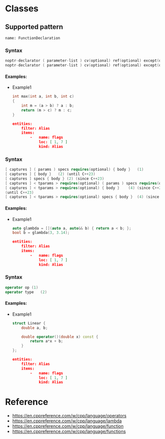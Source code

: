 # Classes

## Supported pattern
```
name: FunctionDeclaration
```
### Syntax
``` cpp
noptr-declarator ( parameter-list ) cv(optional) ref(optional) except(optional) attr(optional)	(1)	
noptr-declarator ( parameter-list ) cv(optional) ref(optional) except(optional) attr(optional) -> trailing	(2)	(since C++11)
```


#### Examples: 

- Example1
    ``` cpp
    int max(int a, int b, int c)
    {
        int m = (a > b) ? a : b;
        return (m > c) ? m : c;
    }
    ```

    ``` json
    entities:
        filter: Alias
        items:
            -   name: flags
                loc: [ 1, 7 ]
                kind: Alias
    ```


### Syntax
``` cpp
[ captures ] ( params ) specs requires(optional) { body }	(1)	
[ captures ] { body }	(2)	(until C++23)
[ captures ] specs { body }	(2)	(since C++23)
[ captures ] < tparams > requires(optional) ( params ) specs requires(optional) { body }	(3)	(since C++20)
[ captures ] < tparams > requires(optional) { body }	(4)	(since C++20)
(until C++23)
[ captures ] < tparams > requires(optional) specs { body }	(4)	(since C++23)
```


#### Examples: 

- Example1
    ``` cpp
    auto glambda = [](auto a, auto&& b) { return a < b; };
    bool b = glambda(3, 3.14); 
    ```

    ``` json
    entities:
        filter: Alias
        items:
            -   name: flags
                loc: [ 1, 7 ]
                kind: Alias
    ```


### Syntax
``` cpp
operator op	(1)	
operator type	(2)	
```


#### Examples: 

- Example1
    ``` cpp
    struct Linear {
        double a, b;
 
        double operator()(double x) const {
            return a*x + b;
        }
    };
    ```

    ``` json
    entities:
        filter: Alias
        items:
            -   name: flags
                loc: [ 1, 7 ]
                kind: Alias
    ```


# Reference
- https://en.cppreference.com/w/cpp/language/operators
- https://en.cppreference.com/w/cpp/language/lambda
- https://en.cppreference.com/w/cpp/language/function
- https://en.cppreference.com/w/cpp/language/functions